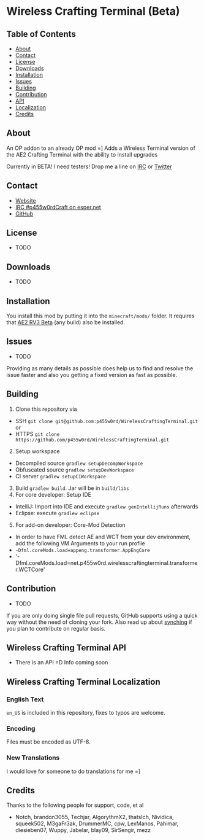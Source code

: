 # Wireless Crafting Terminal (Beta)

## Table of Contents

* [About](#about)
* [Contact](#contact)
* [License](#license)
* [Downloads](#downloads)
* [Installation](#installation)
* [Issues](#issues)
* [Building](#building)
* [Contribution](#contribution)
* [API](#wireless-crafting-terminal-api)
* [Localization](#wireless-crafting-terminal-localization)
* [Credits](#credits)

## About

An OP addon to an already OP mod =]
Adds a Wireless Terminal version of the AE2 Crafting Terminal with the ability to install upgrades

Currently in BETA! I need testers! Drop me a line on [IRC](#contact) or [Twitter](#contact)

## Contact

* [Website](http://p455w0rd.net/mc/)
* [IRC #p455w0rdCraft on esper.net](http://webchat.esper.net/?channels=p455w0rdCraft&prompt=1)
* [GitHub](https://github.com/p455w0rd/WirelessCraftingTerminal)

## License

* TODO

## Downloads

* TODO

## Installation

You install this mod by putting it into the `minecraft/mods/` folder. It requires that [AE2 RV3 Beta](http://ae-mod.info/Downloads/) (any build) also be installed.

## Issues

* TODO

Providing as many details as possible does help us to find and resolve the issue faster and also you getting a fixed version as fast as possible.

## Building

1. Clone this repository via 
  - SSH `git clone git@github.com:p455w0rd/WirelessCraftingTerminal.git` or 
  - HTTPS `git clone https://github.com/p455w0rd/WirelessCraftingTerminal.git`
2. Setup workspace 
  - Decompiled source `gradlew setupDecompWorkspace`
  - Obfuscated source `gradlew setupDevWorkspace`
  - CI server `gradlew setupCIWorkspace`
3. Build `gradlew build`. Jar will be in `build/libs`
4. For core developer: Setup IDE
  - IntelliJ: Import into IDE and execute `gradlew genIntellijRuns` afterwards
  - Eclipse: execute `gradlew eclipse`
5. For add-on developer: Core-Mod Detection
  - In order to have FML detect AE and WCT from your dev environment, add the following VM Arguments to your run profile
  - `-Dfml.coreMods.load=appeng.transformer.AppEngCore`
  - '-Dfml.coreMods.load=net.p455w0rd.wirelesscraftingterminal.transformer.WCTCore'

## Contribution

* TODO

If you are only doing single file pull requests, GitHub supports using a quick way without the need of cloning your fork. Also read up about [synching](https://help.github.com/articles/syncing-a-fork) if you plan to contribute on regular basis.

## Wireless Crafting Terminal API

* There is an API =D Info coming soon

## Wireless Crafting Terminal Localization

### English Text

`en_US` is included in this repository, fixes to typos are welcome.

### Encoding

Files must be encoded as UTF-8.

### New Translations

I would love for someone to do translations for me =]

## Credits

Thanks to the following people for support, code, et al
 
* Notch, brandon3055, Techjar, AlgorythmX2, thatsIch, Nividica, squeek502, M3gaFr3ak, DrummerMC, cpw, LexManos, Pahimar, diesieben07, Wuppy, Jabelar, blay09, SirSengir, mezz

